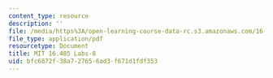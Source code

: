 ```yaml
---
content_type: resource
description: ''
file: /media/https%3A/open-learning-course-data-rc.s3.amazonaws.com/16-485-visual-navigation-for-autonomous-vehicles-vnav-fall-2020/bfc6872f38a727656ad3f671d1fdf353_MIT16_485F20_Lab8Slides.pdf
file_type: application/pdf
resourcetype: Document
title: MIT 16.485 Labs-8
uid: bfc6872f-38a7-2765-6ad3-f671d1fdf353
---
```

